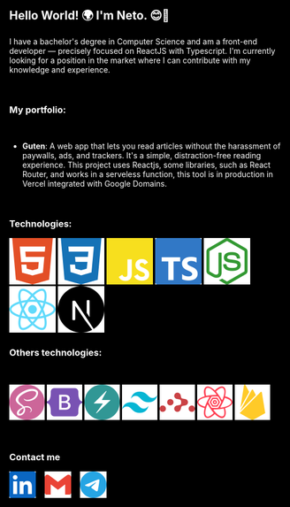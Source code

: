 ## Hello World! 🌍 I'm Neto. 😊👋

<style>
    :root {
        background: #000;
        
    }
    * {
    color: #fff; 
    }

</style>

I have a bachelor's degree in Computer Science and am a front-end developer — precisely focused on
ReactJS with Typescript. I'm currently looking for a position in the market where I can contribute
with my knowledge and experience.

<br>

### **My portfolio:**

<br>

- [**Guten**](https://guten.app/): A web app that lets you read articles without the harassment of
  paywalls, ads, and trackers. It's a simple, distraction-free reading experience. This project uses
  Reactjs, some libraries, such as React Router, and works in a serveless function, this tool is in
  production in Vercel integrated with Google Domains.

<br>

### **Technologies:**

<p>
<img alt="HTML 5" title="HTML 5" src="./icons/html.svg"/>
<img alt="CSS 3" title="CSS 3" src="./icons/css.svg"/>
<img alt="JavaScript" title="JavaScript" src="./icons/javascript.svg"/>
<img alt="Typescript" title="Typescript" src="./icons/typescript.svg"/>
<img alt="NodeJS" title="NodeJS" src="./icons/nodejs/nodejs.svg"/>
<img alt="React JS" title="React JS" src="./icons/react.svg"/>
<img alt="NextJS" title="NextJS" src="./icons/others/nextjs.svg">
</p>

### **Others technologies:**

<br>
<p>
<img alt="SASS" title="SAAS" src="./icons/cssFrameworks/sass.svg"/>
<img alt="Bootstrap" title="Bootstrap" src="./icons/cssFrameworks/bootstrap.svg"/>
<img alt="Chakra UI" title="Chakra UI" src="./icons/cssFrameworks/chakraui.svg">
<img alt="Tailwind CSS" title="Tailwind CSS" src="./icons/cssFrameworks/tailwindcss.svg">
<img alt="React Router" title="React Router" src="./icons/reactLibs/reactrouter.svg">
<img alt="TanStack Query" title="TanStack Query" src="./icons/reactLibs/reactquery.svg">
<img alt="Firebase" title="Firebase" src="./icons/others/firebase.svg">

</p>
<br>

### **Contact me**

<div style="display: flex; gap: 1rem" >
<a title="Find me on LinkedIn." href="https://www.linkedin.com/in/ssneto/" target="_blank"> <img src="./icons/contact/linkedin.svg"></a>
<a  title="You can mail me." href="mailto:ssneto88@gmail.com?subject=Vim%20pelo%20Github!" target="_blank"> <img src="./icons/contact/gmail.svg"></a><span><span>
<a title="I'm on telegram too."  href="https://telegram.me/oinconquistado" target="_blank"> <img src="./icons/contact/telegram.svg"></a>
</div>
